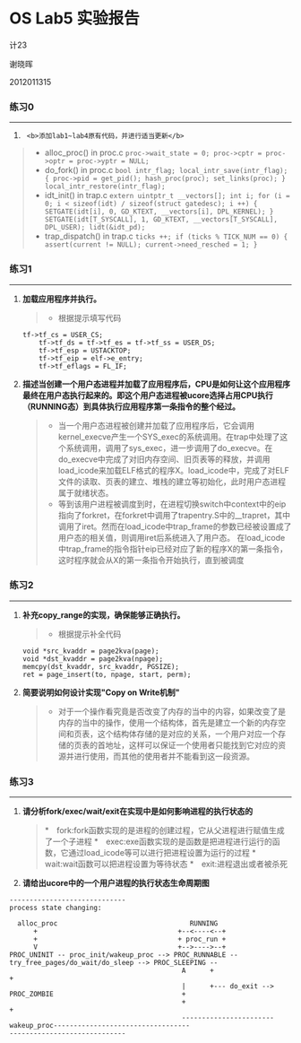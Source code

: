 # OS Lab5 实验报告

计23

谢晓晖

2012011315

### 练习0
---
1.      <b>添加lab1~lab4原有代码，并进行适当更新</b>
> * alloc_proc() in proc.c
	```
	proc->wait_state = 0;
        proc->cptr = proc->optr = proc->yptr = NULL;
	```
> * do_fork() in proc.c
	```
	 bool intr_flag;
   	 local_intr_save(intr_flag);
    	{
       	proc->pid = get_pid();
        hash_proc(proc);
        set_links(proc);
    	}
    	local_intr_restore(intr_flag);
	```
> * idt_init() in trap.c
	```
	 extern uintptr_t __vectors[];
   	 int i;
    	for (i = 0; i < sizeof(idt) / sizeof(struct gatedesc); i ++) {
        	SETGATE(idt[i], 0, GD_KTEXT, __vectors[i], DPL_KERNEL);
    	}
    	SETGATE(idt[T_SYSCALL], 1, GD_KTEXT, __vectors[T_SYSCALL], DPL_USER);
    	lidt(&idt_pd);
	```
> * trap_dispatch() in trap.c
	```
	ticks ++;
        if (ticks % TICK_NUM == 0) {
            assert(current != NULL);
            current->need_resched = 1;
        }
	```

### 练习1
---
1.	<b>加载应用程序并执行。</b>

	> * 根据提示填写代码
	```
	tf->tf_cs = USER_CS;
    	tf->tf_ds = tf->tf_es = tf->tf_ss = USER_DS;
    	tf->tf_esp = USTACKTOP;
    	tf->tf_eip = elf->e_entry;
    	tf->tf_eflags = FL_IF;
	```
	
2.	<b>描述当创建一个用户态进程并加载了应用程序后，CPU是如何让这个应用程序最终在用户态执行起来的。即这个用户态进程被ucore选择占用CPU执行（RUNNING态）到具体执行应用程序第一条指令的整个经过。</b>
	> * 当一个用户态进程被创建并加载了应用程序后，它会调用kernel_execve产生一个SYS_exec的系统调用。在trap中处理了这个系统调用，调用了sys_exec，进一步调用了do_execve。在do_execve中完成了对旧内存空间、旧页表等的释放，并调用load_icode来加载ELF格式的程序X。load_icode中，完成了对ELF文件的读取、页表的建立、堆栈的建立等初始化，此时用户态进程属于就绪状态。
	> * 等到该用户进程被调度到时，在进程切换switch中context中的eip指向了forkret，在forkret中调用了trapentry.S中的__trapret，其中调用了iret。然而在load_icode中trap_frame的参数已经被设置成了用户态的相关值，则调用iret后系统进入了用户态。 在load_icode中trap_frame的指令指针eip已经对应了新的程序X的第一条指令，这时程序就会从X的第一条指令开始执行，直到被调度

### 练习2
---
1.	<b>补充copy_range的实现，确保能够正确执行。</b>
	> * 根据提示补全代码
	```
	void *src_kvaddr = page2kva(page);
	void *dst_kvaddr = page2kva(npage);
	memcpy(dst_kvaddr, src_kvaddr, PGSIZE);
	ret = page_insert(to, npage, start, perm);
	```
2.	<b>简要说明如何设计实现"Copy on Write机制"</b>
	> * 对于一个操作看究竟是否改变了内存的当中的内容，如果改变了是内存的当中的操作，使用一个结构体，首先是建立一个新的内存空间和页表，这个结构体存储的是对应的关系，一个用户对应一个存储的页表的首地址，这样可以保证一个使用者只能找到它对应的资源并进行使用，而其他的使用者并不能看到这一段资源。

### 练习3
---
1.	<b>请分析fork/exec/wait/exit在实现中是如何影响进程的执行状态的</b>
	> *　fork:fork函数实现的是进程的创建过程，它从父进程进行赋值生成了一个子进程
	> *　exec:exe函数实现的是函数是把进程进行运行的函数，它通过load_icode等可以进行把进程设置为运行的过程
	> *　wait:wait函数可以把进程设置为等待状态
	> *　exit:进程退出或者被杀死
	
2.	<b>请给出ucore中的一个用户进程的执行状态生命周期图</b>
```
-----------------------------
process state changing:
                                            
  alloc_proc                                 RUNNING
      +                                   +--<----<--+
      +                                   + proc_run +
      V                                   +-->---->--+ 
PROC_UNINIT -- proc_init/wakeup_proc --> PROC_RUNNABLE -- try_free_pages/do_wait/do_sleep --> PROC_SLEEPING --
                                           A      +                                                           +
                                           |      +--- do_exit --> PROC_ZOMBIE                                +
                                           +                                                                  + 
                                           -----------------------wakeup_proc----------------------------------
-----------------------------
```

